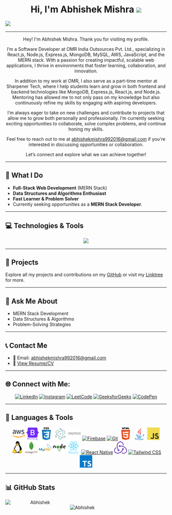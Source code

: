 <!-- Greeting and introduction -->
<h1 align="center">Hi, I'm Abhishek Mishra <img src="https://media.giphy.com/media/hvRJCLFzcasrR4ia7z/giphy.gif" width="35"></h1>

<a href="#" align="center">
  <img src="https://readme-typing-svg.herokuapp.com?color=FFF&center=true&lines=1500%2B+Hours+of+Coding+Experience;MERN+Stack+Developer;Data+Structures+and+Algorithms;Full+Stack+Web+Developer" />
</a>

<hr/>

<div align="center">
  <p align="center">
  Hey! I'm Abhishek Mishra.
Thank you for visiting my profile.

I’m a Software Developer at OMR India Outsources Pvt. Ltd., specializing in React.js, Node.js, Express.js, MongoDB, MySQL, AWS, JavaScript, and the MERN stack. With a passion for creating impactful, scalable web applications, I thrive in environments that foster learning, collaboration, and innovation.

In addition to my work at OMR, I also serve as a part-time mentor at Sharpener Tech, where I help students learn and grow in both frontend and backend technologies like MongoDB, Express.js, React.js, and Node.js. Mentoring has allowed me to not only pass on my knowledge but also continuously refine my skills by engaging with aspiring developers.

I’m always eager to take on new challenges and contribute to projects that allow me to grow both personally and professionally. I’m currently seeking exciting opportunities to collaborate, solve complex problems, and continue honing my skills.

Feel free to reach out to me at abhishekmishra992016@gmail.com if you're interested in discussing opportunities or collaboration.

Let’s connect and explore what we can achieve together!
  </p>
</div>

---

## 🚀 What I Do
- **Full-Stack Web Development** (MERN Stack)
- **Data Structures and Algorithms Enthusiast**
- **Fast Learner & Problem Solver**
- Currently seeking opportunities as a **MERN Stack Developer**.

---

## 💻 Technologies & Tools
<p align="center">
  <a href="https://skillicons.dev">
    <img src="https://skillicons.dev/icons?i=html,css,tailwind,svg,javascript,react,nextjs,typescript,materialui,nodejs,expressjs,mongodb,git,mysql" />
  </a>
</p>

---

## 📂 Projects
Explore all my projects and contributions on my [GitHub](https://github.com/abhishek-mishra-77) or visit my [Linktree](https://linktr.ee/abhishekmishra07) for more.

---

## 🔎 Ask Me About
- MERN Stack Development
- Data Structures & Algorithms
- Problem-Solving Strategies

---

## 📞 Contact Me
- 📧 Email: [abhishekmishra992016@gmail.com](mailto:abhishekmishra992016@gmail.com)
- 📄 [View Resume/CV](https://drive.google.com/file/d/1cCxSvDLIykrJ-SbtiT4waPqP_6qP4DcB/view)

---

## 🌐 Connect with Me:
<p align="center">
  <a href="https://www.linkedin.com/in/abhishekmishra77/" target="_blank"><img src="https://img.shields.io/badge/LinkedIn-%230077B5?style=for-the-badge&logo=linkedin&logoColor=white" alt="LinkedIn" /></a>
  <a href="https://www.instagram.com/abhishekm_developer/" target="_blank"><img src="https://img.shields.io/badge/Instagram-%23E4405F?style=for-the-badge&logo=instagram&logoColor=white" alt="Instagram" /></a>
  <a href="https://leetcode.com/u/abhishekmishra992016/" target="_blank"><img src="https://img.shields.io/badge/LeetCode-%23F1F1F1?style=for-the-badge&logo=leetcode&logoColor=black" alt="LeetCode" /></a>
  <a href="https://www.geeksforgeeks.org/user/abhishekmissfie/" target="_blank"><img src="https://img.shields.io/badge/GeeksforGeeks-%2300C7B7?style=for-the-badge&logo=geeksforgeeks&logoColor=white" alt="GeeksforGeeks" /></a>
  <a href="https://codepen.io/abhishekmishra07" target="_blank"><img src="https://img.shields.io/badge/CodePen-%23131417?style=for-the-badge&logo=codepen&logoColor=white" alt="CodePen" /></a>
</p>

---

## 🔧 Languages & Tools
<p align="center">
  <a href="https://aws.amazon.com" target="_blank" rel="noreferrer"><img src="https://raw.githubusercontent.com/devicons/devicon/master/icons/amazonwebservices/amazonwebservices-original-wordmark.svg" alt="AWS" width="40" height="40"/></a>
  <a href="https://getbootstrap.com" target="_blank" rel="noreferrer"><img src="https://raw.githubusercontent.com/devicons/devicon/master/icons/bootstrap/bootstrap-plain-wordmark.svg" alt="Bootstrap" width="40" height="40"/></a>
  <a href="https://www.w3schools.com/css/" target="_blank" rel="noreferrer"><img src="https://raw.githubusercontent.com/devicons/devicon/master/icons/css3/css3-original-wordmark.svg" alt="CSS3" width="40" height="40"/></a>
  <a href="https://www.electronjs.org" target="_blank" rel="noreferrer"><img src="https://raw.githubusercontent.com/devicons/devicon/master/icons/electron/electron-original.svg" alt="Electron" width="40" height="40"/></a>
  <a href="https://expressjs.com" target="_blank" rel="noreferrer"><img src="https://raw.githubusercontent.com/devicons/devicon/master/icons/express/express-original-wordmark.svg" alt="Express" width="40" height="40"/></a>
  <a href="https://firebase.google.com/" target="_blank" rel="noreferrer"><img src="https://www.vectorlogo.zone/logos/firebase/firebase-icon.svg" alt="Firebase" width="40" height="40"/></a>
  <a href="https://git-scm.com/" target="_blank" rel="noreferrer"><img src="https://www.vectorlogo.zone/logos/git-scm/git-scm-icon.svg" alt="Git" width="40" height="40"/></a>
  <a href="https://www.w3.org/html/" target="_blank" rel="noreferrer"><img src="https://raw.githubusercontent.com/devicons/devicon/master/icons/html5/html5-original-wordmark.svg" alt="HTML5" width="40" height="40"/></a>
  <a href="https://www.java.com" target="_blank" rel="noreferrer"><img src="https://raw.githubusercontent.com/devicons/devicon/master/icons/java/java-original.svg" alt="Java" width="40" height="40"/></a>
  <a href="https://developer.mozilla.org/en-US/docs/Web/JavaScript" target="_blank" rel="noreferrer"><img src="https://raw.githubusercontent.com/devicons/devicon/master/icons/javascript/javascript-original.svg" alt="JavaScript" width="40" height="40"/></a>
  <a href="https://www.linux.org/" target="_blank" rel="noreferrer"><img src="https://raw.githubusercontent.com/devicons/devicon/master/icons/linux/linux-original.svg" alt="Linux" width="40" height="40"/></a>
  <a href="https://www.mongodb.com/" target="_blank" rel="noreferrer"><img src="https://raw.githubusercontent.com/devicons/devicon/master/icons/mongodb/mongodb-original-wordmark.svg" alt="MongoDB" width="40" height="40"/></a>
  <a href="https://www.mysql.com/" target="_blank" rel="noreferrer"><img src="https://raw.githubusercontent.com/devicons/devicon/master/icons/mysql/mysql-original-wordmark.svg" alt="MySQL" width="40" height="40"/></a>
  <a href="https://nodejs.org" target="_blank" rel="noreferrer"><img src="https://raw.githubusercontent.com/devicons/devicon/master/icons/nodejs/nodejs-original-wordmark.svg" alt="Node.js" width="40" height="40"/></a>
  <a href="https://reactjs.org/" target="_blank" rel="noreferrer"><img src="https://raw.githubusercontent.com/devicons/devicon/master/icons/react/react-original-wordmark.svg" alt="React" width="40" height="40"/></a>
  <a href="https://reactnative.dev/" target="_blank" rel="noreferrer"><img src="https://reactnative.dev/img/header_logo.svg" alt="React Native" width="40" height="40"/></a>
  <a href="https://redux.js.org" target="_blank" rel="noreferrer"><img src="https://raw.githubusercontent.com/devicons/devicon/master/icons/redux/redux-original.svg" alt="Redux" width="40" height="40"/></a>
  <a href="https://tailwindcss.com/" target="_blank" rel="noreferrer"><img src="https://www.vectorlogo.zone/logos/tailwindcss/tailwindcss-icon.svg" alt="Tailwind CSS" width="40" height="40"/></a>
  <a href="https://www.typescriptlang.org/" target="_blank" rel="noreferrer"><img src="https://raw.githubusercontent.com/devicons/devicon/master/icons/typescript/typescript-original.svg" alt="TypeScript" width="40" height="40"/></a>
</p>

---

## 📊 GitHub Stats
<p align="center">
<div align="center" style="display: flex; flex-wrap: nowrap;">
    <img width="40%" src="https://github-readme-stats.vercel.app/api?username=Abhishek-Mishra-77&count_private=true&show_icons=true&theme=radical&hide_border=true" alt="Abhishek" />
<!--     <img width="42.4%" src="http://github-readme-streak-stats.herokuapp.com?user=chhavi48&theme=radical&hide_border=true&date_format=M%20j%5B%2C%20Y%5D" alt="chhavi" /> -->
   <p><img align="center" src="https://github-readme-streak-stats.herokuapp.com/?user=Abhishek-Mishra-77&show_icons=true&theme=radical&hide_border=true" alt="Abhishek" /></p>
</div>
</p>


